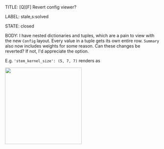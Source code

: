 TITLE:
[Q][F] Revert config viewer?

LABEL:
stale,s:solved

STATE:
closed

BODY:
I have nested dictionaries and tuples, which are a pain to view with the new `Config` layout. Every value in a tuple gets its own entire row. `Summary` also now includes weights for some reason. Can these changes be reverted? If not, I'd appreciate the option.

E.g. `'stem_kernel_size': (5, 7, 7)` renders as

<img src="https://user-images.githubusercontent.com/16495490/155466737-bddcc3f4-97be-4b3e-bf4e-3f8962b1b2fd.png" width="250">


